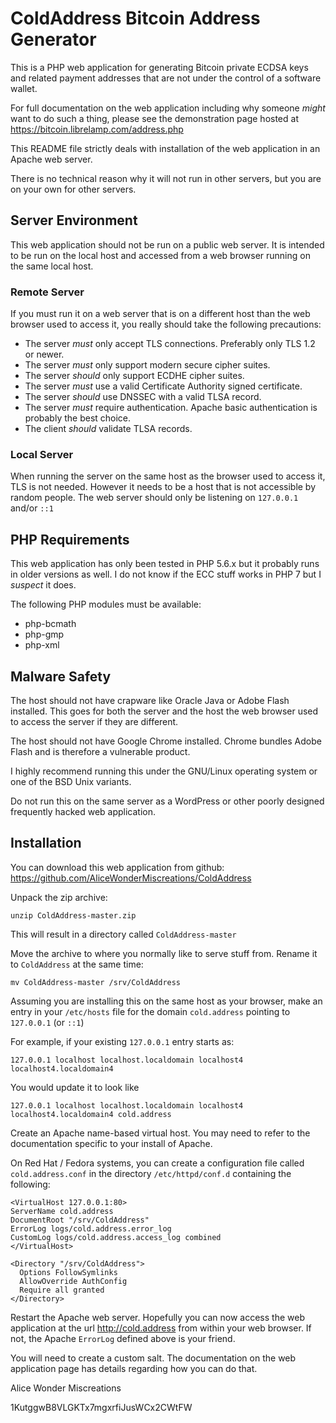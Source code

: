 ColdAddress Bitcoin Address Generator
=====================================

This is a PHP web application for generating Bitcoin private ECDSA keys and related payment addresses that are not
under the control of a software wallet.

For full documentation on the web application including why someone *might* want to do such a thing, please see the
demonstration page hosted at <https://bitcoin.librelamp.com/address.php>

This README file strictly deals with installation of the web application in an Apache web server.

There is no technical reason why it will not run in other servers, but you are on your own for other servers.

Server Environment
------------------

This web application should not be run on a public web server. It is intended to be run on the local host and accessed
from a web browser running on the same local host.

### Remote Server
If you must run it on a web server that is on a different host than the web browser used to access it, you really should
take the following precautions:

* The server *must* only accept TLS connections. Preferably only TLS 1.2 or newer.
* The server *must* only support modern secure cipher suites.
* The server *should* only support ECDHE cipher suites.
* The server *must* use a valid Certificate Authority signed certificate.
* The server *should* use DNSSEC with a valid TLSA record.
* The server *must* require authentication. Apache basic authentication is probably the best choice.
* The client *should* validate TLSA records.

### Local Server
When running the server on the same host as the browser used to access it, TLS is not needed. However it needs to be
a host that is not accessible by random people. The web server should only be listening on `127.0.0.1` and/or `::1`

PHP Requirements
----------------

This web application has only been tested in PHP 5.6.x but it probably runs in older versions as well. I do not know
if the ECC stuff works in PHP 7 but I *suspect* it does.

The following PHP modules must be available:

* php-bcmath
* php-gmp
* php-xml

Malware Safety
--------------

The host should not have crapware like Oracle Java or Adobe Flash installed. This goes for both the server and the
host the web browser used to access the server if they are different.

The host should not have Google Chrome installed. Chrome bundles Adobe Flash and is therefore a vulnerable product.

I highly recommend running this under the GNU/Linux operating system or one of the BSD Unix variants.

Do not run this on the same server as a WordPress or other poorly designed frequently hacked web application.

Installation
------------

You can download this web application from github: <https://github.com/AliceWonderMiscreations/ColdAddress>

Unpack the zip archive:

    unzip ColdAddress-master.zip

This will result in a directory called `ColdAddress-master`

Move the archive to where you normally like to serve stuff from. Rename it to `ColdAddress` at the same time:

    mv ColdAddress-master /srv/ColdAddress

Assuming you are installing this on the same host as your browser, make an entry in your `/etc/hosts` file for the
domain `cold.address` pointing to `127.0.0.1` (or `::1`)

For example, if your existing `127.0.0.1` entry starts as:

    127.0.0.1 localhost localhost.localdomain localhost4 localhost4.localdomain4

You would update it to look like

    127.0.0.1 localhost localhost.localdomain localhost4 localhost4.localdomain4 cold.address

Create an Apache name-based virtual host. You may need to refer to the documentation specific to your install of Apache.

On Red Hat / Fedora systems, you can create a configuration file called `cold.address.conf` in the directory
`/etc/httpd/conf.d` containing the following:

    <VirtualHost 127.0.0.1:80>
    ServerName cold.address
    DocumentRoot "/srv/ColdAddress"
    ErrorLog logs/cold.address.error_log
    CustomLog logs/cold.address.access_log combined
    </VirtualHost>
    
    <Directory "/srv/ColdAddress">
      Options FollowSymlinks
      AllowOverride AuthConfig
      Require all granted
    </Directory>

Restart the Apache web server. Hopefully you can now access the web application at the url <http://cold.address> from
within your web browser. If not, the Apache `ErrorLog` defined above is your friend.

You will need to create a custom salt. The documentation on the web application page has details regarding how you can
do that.

Alice Wonder Miscreations

1KutggwB8VLGKTx7mgxrfiJusWCx2CWtFW
